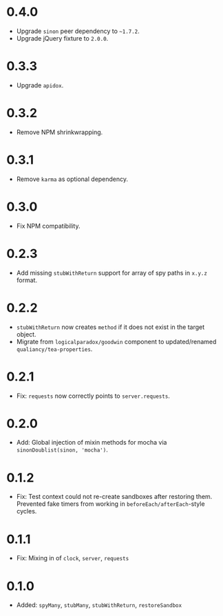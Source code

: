 # 0.4.0

* Upgrade `sinon` peer dependency to `~1.7.2`.
* Upgrade jQuery fixture to `2.0.0`.

# 0.3.3

* Upgrade `apidox`.

# 0.3.2

* Remove NPM shrinkwrapping.

# 0.3.1

* Remove `karma` as optional dependency.

# 0.3.0

* Fix NPM compatibility.

# 0.2.3

* Add missing `stubWithReturn` support for array of spy paths in `x.y.z` format.

# 0.2.2

* `stubWithReturn` now creates `method` if it does not exist in the target object.
* Migrate from `logicalparadox/goodwin` component to updated/renamed `qualiancy/tea-properties`.

# 0.2.1

* Fix: `requests` now correctly points to `server.requests`.

# 0.2.0

* Add: Global injection of mixin methods for mocha via `sinonDoublist(sinon, 'mocha')`.

# 0.1.2

* Fix: Test context could not re-create sandboxes after restoring them. Prevented fake timers from working in `beforeEach/afterEach`-style cycles.

# 0.1.1

* Fix: Mixing in of `clock`, `server`, `requests`

# 0.1.0

* Added: `spyMany`, `stubMany`, `stubWithReturn`, `restoreSandbox`

